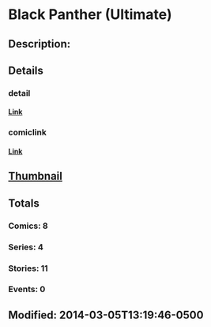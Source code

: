 # Black Panther (Ultimate)
## Description: 
## Details
### detail
#### [Link](http://marvel.com/comics/characters/1011130/black_panther_ultimate?utm_campaign=apiRef&utm_source=225578a89fc76f3d20fbffda5d17a88d)
### comiclink
#### [Link](http://marvel.com/comics/characters/1011130/black_panther_ultimate?utm_campaign=apiRef&utm_source=225578a89fc76f3d20fbffda5d17a88d)
## [Thumbnail](http://i.annihil.us/u/prod/marvel/i/mg/6/20/53176a7b3a4e4.jpg)
## Totals
### Comics: 8
### Series: 4
### Stories: 11
### Events: 0
## Modified: 2014-03-05T13:19:46-0500